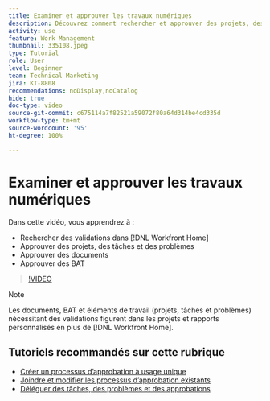 ```yaml
---
title: Examiner et approuver les travaux numériques
description: Découvrez comment rechercher et approuver des projets, des tâches, des problèmes, des documents et des bons à tirer dans  [!DNL Workfront Home].
activity: use
feature: Work Management
thumbnail: 335108.jpeg
type: Tutorial
role: User
level: Beginner
team: Technical Marketing
jira: KT-8808
recommendations: noDisplay,noCatalog
hide: true
doc-type: video
source-git-commit: c675114a7f82521a59072f80a64d314be4cd335d
workflow-type: tm+mt
source-wordcount: '95'
ht-degree: 100%

---
```


# Examiner et approuver les travaux numériques

Dans cette vidéo, vous apprendrez à :

* Rechercher des validations dans [!DNL Workfront Home]
* Approuver des projets, des tâches et des problèmes
* Approuver des documents
* Approuver des BAT

>[!VIDEO](https://video.tv.adobe.com/v/335108/?quality=12&learn=on)


>[!NOTE]
>
>Les documents, BAT et éléments de travail (projets, tâches et problèmes) nécessitant des validations figurent dans les projets et rapports personnalisés en plus de [!DNL Workfront Home].

## Tutoriels recommandés sur cette rubrique

* [Créer un processus d’approbation à usage unique](/help/manage-work/approval-processes-and-milestone-paths/create-a-single-use-approval-process.md)
* [Joindre et modifier les processus d’approbation existants](/help/manage-work/approval-processes-and-milestone-paths/attach-and-edit-existing-approval-processes.md)
* [Déléguer des tâches, des problèmes et des approbations](/help/manage-work/approval-processes-and-milestone-paths/delegate-approvals.md)


<!---
learn more URLS
Approving work
Home area for Reviewers
Guides
Home overview for Reviewers
Issue page overview
--->
